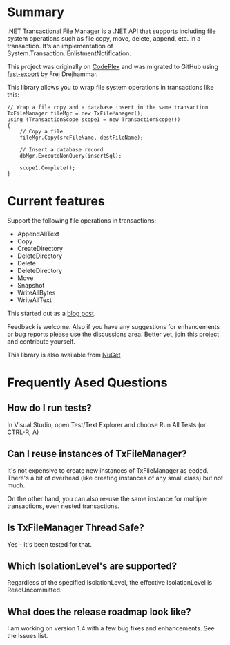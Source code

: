 # Summary
.NET Transactional File Manager is a .NET API that supports including file system operations such
as file copy, move, delete, append, etc. in a transaction. It's an implementation of
System.Transaction.IEnlistmentNotification.

This project was originally on [CodePlex](https://archive.codeplex.com/?p=transactionalfilemgr) and
was migrated to GitHub using [fast-export](https://github.com/frej/fast-export) by Frej Drejhammar.

This library allows you to wrap file system operations in transactions like this:

```
// Wrap a file copy and a database insert in the same transaction
TxFileManager fileMgr = new TxFileManager();
using (TransactionScope scope1 = new TransactionScope())
{
    // Copy a file
    fileMgr.Copy(srcFileName, destFileName);

    // Insert a database record
    dbMgr.ExecuteNonQuery(insertSql);

    scope1.Complete();
} 
```

# Current features

Support the following file operations in transactions:
* AppendAllText
* Copy
* CreateDirectory
* DeleteDirectory
* Delete
* DeleteDirectory
* Move
* Snapshot
* WriteAllBytes
* WriteAllText

This started out as a [blog post](http://www.chinhdo.com/20080825/transactional-file-manager/).

Feedback is welcome. Also if you have any suggestions for enhancements or bug reports please use the
discussions area. Better yet, join this project and contribute yourself.

This library is also available from [NuGet](https://www.nuget.org/packages/TxFileManager)

# Frequently Ased Questions
## How do I run tests?

In Visual Studio, open Test/Text Explorer and choose Run All Tests (or CTRL-R, A)

## Can I reuse instances of TxFileManager?

It's not expensive to create new instances of TxFileManager as eeded. There's a bit of overhead (like
creating instances of any small class) but not much.

On the other hand, you can also re-use the same instance for multiple transactions, even nested
transactions.

## Is TxFileManager Thread Safe?

Yes - it's been tested for that.

## Which IsolationLevel's are supported?

Regardless of the specified IsolationLevel, the effective IsolationLevel is ReadUncommitted.

## What does the release roadmap look like?

I am working on version 1.4 with a few bug fixes and enhancements. See the Issues list.